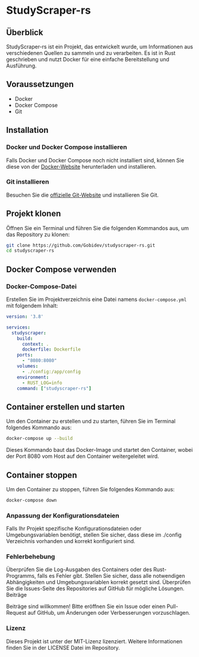 # StudyScraper-rs

## Überblick

StudyScraper-rs ist ein Projekt, das entwickelt wurde, um Informationen aus verschiedenen Quellen zu sammeln und zu verarbeiten. Es ist in Rust geschrieben und nutzt Docker für eine einfache Bereitstellung und Ausführung.

## Voraussetzungen

- Docker
- Docker Compose
- Git

## Installation

### Docker und Docker Compose installieren

Falls Docker und Docker Compose noch nicht installiert sind, können Sie diese von der [Docker-Website](https://www.docker.com/get-started) herunterladen und installieren.

### Git installieren

Besuchen Sie die [offizielle Git-Website](https://git-scm.com/) und installieren Sie Git.

## Projekt klonen

Öffnen Sie ein Terminal und führen Sie die folgenden Kommandos aus, um das Repository zu klonen:

```sh
git clone https://github.com/Gobidev/studyscraper-rs.git
cd studyscraper-rs
```
## Docker Compose verwenden

### Docker-Compose-Datei

Erstellen Sie im Projektverzeichnis eine Datei namens `docker-compose.yml` mit folgendem Inhalt:

```yaml
version: '3.8'

services:
  studyscraper:
    build:
      context: .
      dockerfile: Dockerfile
    ports:
      - "8080:8080"
    volumes:
      - ./config:/app/config
    environment:
      - RUST_LOG=info
    command: ["studyscraper-rs"]
```
## Container erstellen und starten

Um den Container zu erstellen und zu starten, führen Sie im Terminal folgendes Kommando aus:

```sh
docker-compose up --build
```
Dieses Kommando baut das Docker-Image und startet den Container, wobei der Port 8080 vom Host auf den Container weitergeleitet wird.

## Container stoppen
Um den Container zu stoppen, führen Sie folgendes Kommando aus:
```sh
docker-compose down
```

### Anpassung der Konfigurationsdateien

Falls Ihr Projekt spezifische Konfigurationsdateien oder Umgebungsvariablen benötigt, stellen Sie sicher, dass diese im ./config Verzeichnis vorhanden und korrekt konfiguriert sind.

### Fehlerbehebung

Überprüfen Sie die Log-Ausgaben des Containers oder des Rust-Programms, falls es Fehler gibt.
Stellen Sie sicher, dass alle notwendigen Abhängigkeiten und Umgebungsvariablen korrekt gesetzt sind.
Überprüfen Sie die Issues-Seite des Repositories auf GitHub für mögliche Lösungen.
Beiträge

Beiträge sind willkommen! Bitte eröffnen Sie ein Issue oder einen Pull-Request auf GitHub, um Änderungen oder Verbesserungen vorzuschlagen.

### Lizenz

Dieses Projekt ist unter der MIT-Lizenz lizenziert. Weitere Informationen finden Sie in der LICENSE Datei im Repository.
